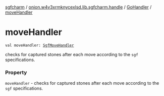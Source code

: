 [sgfcharm](../../index.md) / [onion.w4v3xrmknycexlsd.lib.sgfcharm.handle](../index.md) / [GoHandler](index.md) / [moveHandler](./move-handler.md)

# moveHandler

`val moveHandler: `[`SgfMoveHandler`](../-sgf-move-handler.md)

checks for captured stones after each move according to the `sgf` specifications.

### Property

`moveHandler` - checks for captured stones after each move according to the `sgf` specifications.